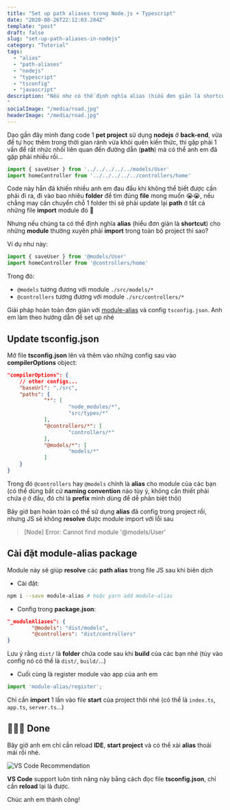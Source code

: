 ```yaml
---
title: "Set up path aliases trong Node.js + Typescript"
date: "2020-08-26T22:12:03.284Z"
template: "post"
draft: false
slug: "set-up-path-aliases-in-nodejs"
category: "Tutorial"
tags:
  - "alias"
  - "path-aliases"
  - "nodejs"
  - "typescript"
  - "tsconfig"
  - "javascript"
description: "Nếu như có thể định nghĩa alias (hiểu đơn giản là shortcut) cho những module mà chúng ta thường xuyên phải import trong toàn bộ project thì code sẽ đơn giản như thế nào...
"
socialImage: "/media/road.jpg"
headerImage: "/media/road.jpg"
---
```


Dạo gần đây mình đang code 1 **pet project** sử dụng **nodejs** ở **back-end**, vừa để tự học thêm trong thời gian rảnh vừa khỏi quên kiến thức, thì gặp phải 1 vấn để rất nhức nhối liên quan đến đường dẫn (**path**) mà có thể anh em đã gặp phải nhiều rồi...

```javascript
import { saveUser } from '../../../../../models/User'
import homeController from '../../../../../controllers/home'
```

Code này hẳn đã khiến nhiều anh em đau đầu khi không thể biết được cần phải đi ra, đi vào bao nhiêu **folder** để tìm đúng **file** mong muốn 😭😭, nếu chẳng may cần chuyển chỗ 1 folder thì sẽ phải update lại **path** ở tất cả những file **import** module đó 😤

Nhưng nếu chúng ta có thể định nghĩa **alias** (hiểu đơn giản là **shortcut**) cho những **module** thường xuyên phải **import** trong toàn bộ project thì sao?

Ví dụ như này:

```javascript
import { saveUser } from '@models/User'
import homeController from '@controllers/home'
```

Trong đó:

* `@models` tương đương với module `./src/models/*`
* `@controllers` tương đương với module `./src/controllers/*`

Giải pháp hoàn toàn đơn giản với [module-alias](https://www.npmjs.com/package/module-alias) và config `tsconfig.json`. Anh em làm theo hướng dẫn để set up nhé

## Update tsconfig.json

Mở file **tsconfig.json** lên và thêm vào những config sau vào **compilerOptions** object:

```json
"compilerOptions": {
	// other configs...
	"baseUrl": "./src",
	"paths": {
			"*": [
					"node_modules/*",
					"src/types/*"
			],
			"@controllers/*": [
					"controllers/*"
			],
			"@models/*": [
					"models/*"
			]
	}
}
```

Trong đó `@controllers` hay `@models` chính là **alias** cho module của các bạn (có thể dùng bất cứ **naming convention** nào tùy ý, không cần thiết phải chứa `@` ở đầu, đó chỉ là **prefix** mình dùng để dễ phân biệt thôi)

Bây giờ bạn hoàn toàn có thể sử dụng **alias** đã config trong project rồi, nhưng JS sẽ không **resolve** được module import với lỗi sau

> [Node] Error: Cannot find module '@models/User'

## Cài đặt module-alias package

Module này sẽ giúp **resolve** các **path alias** trong file JS sau khi biên dịch

* Cài đặt:
```bash
npm i --save module-alias # hoặc yarn add module-alias
```

* Config trong **package.json**:
```json
"_moduleAliases": {
		"@models": "dist/models",
		"@controllers": "dist/controllers"
}
```
Lưu ý rằng `dist/` là **folder** chứa code sau khi **build** của các bạn nhé (tùy vào config nó có thể là `dist/`, `build/`...)

* Cuối cùng là register module vào app của anh em
```javascript
import 'module-alias/register';
```
Chỉ cần **import** 1 lần vào file **start** của project thôi nhé (có thể là `index.ts`, `app.ts`, `server.ts`...)

## 🎉🎉🎉 Done

Bây giờ anh em chỉ cần reload **IDE**, **start project** và có thể xài **alias** thoải mái rồi nhé.

![VS Code Recommendation](/media/vscode.png)

**VS Code** support luôn tính năng này bằng cách đọc file **tsconfig.json**, chỉ cần **reload** lại là được.

Chúc anh em thành công!
